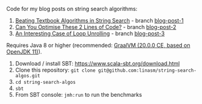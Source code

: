 Code for my blog posts on string search algorithms:
1. [Beating Textbook Algorithms in String Search](https://medium.com/wix-engineering/beating-textbook-algorithms-in-string-search-5d24b2f1bbd0) - branch [blog-post-1](https://github.com/linasm/string-search-algos/tree/blog-post-1)
2. [Can You Optimise These 2 Lines of Code?](https://medium.com/wix-engineering/can-you-optimise-these-2-lines-of-code-633dd81b1862) - branch [blog-post-2](https://github.com/linasm/string-search-algos/tree/blog-post-2)
3. [An Interesting Case of Loop Unrolling](https://medium.com/wix-engineering/an-interesting-case-of-loop-unrolling-8ea04cf08959) - branch [blog-post-3](https://github.com/linasm/string-search-algos/tree/blog-post-3)

Requires Java 8 or higher (recommended: [GraalVM (20.0.0 CE, based on OpenJDK 11)](https://github.com/graalvm/graalvm-ce-builds/releases/tag/vm-20.0.0)).
1. Download / install SBT: https://www.scala-sbt.org/download.html
2. Clone this repository: `git clone git@github.com:linasm/string-search-algos.git`
3. `cd string-search-algos`
4. `sbt`
5. From SBT console: `jmh:run` to run the benchmarks
